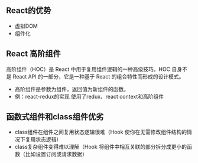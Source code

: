 ## React的优势
* 虚拟DOM
* 组件化

## React 高阶组件
高阶组件（HOC）是 React 中用于复用组件逻辑的一种高级技巧。HOC 自身不是 React API 的一部分，它是一种基于 React 的组合特性而形成的设计模式。
* 高阶组件是参数为组件，返回值为新组件的函数。
* 例：react-redux的实现 使用了redux、react context和高阶组件

## 函数式组件和class组件优劣
* class组件在组件之间复用状态逻辑很难（Hook 使你在无需修改组件结构的情况下复用状态逻辑）
* class复杂组件变得难以理解（Hook 将组件中相互关联的部分拆分成更小的函数（比如设置订阅或请求数据）